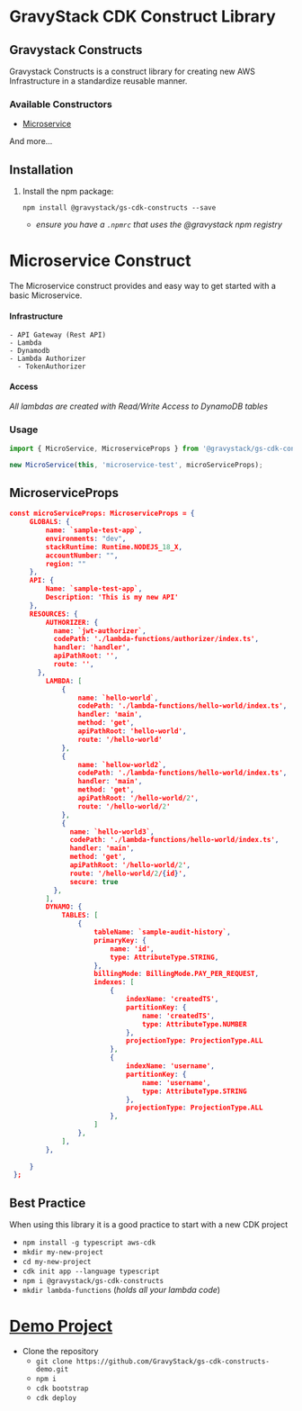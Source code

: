 # GravyStack CDK Construct Library

## Gravystack Constructs <a name="Constructs" id="Constructs"></a>

Gravystack Constructs is a construct library for creating new AWS Infrastructure in a standardize
reusable manner. 

### Available Constructors

 - [Microservice](#microservice-construct)

And more...

## Installation

1. Install the npm package:

    `npm install @gravystack/gs-cdk-constructs --save`
    - *ensure you have a `.npmrc` that uses the @gravystack npm registry*



# Microservice Construct
The Microservice construct provides and easy way to get started with a basic Microservice.

#### Infrastructure
    - API Gateway (Rest API)
    - Lambda 
    - Dynamodb
    - Lambda Authorizer 
      - TokenAuthorizer

#### Access 
*All lambdas are created with Read/Write Access to DynamoDB tables*

### Usage
```typescript
import { MicroService, MicroserviceProps } from '@gravystack/gs-cdk-constructs';

new MicroService(this, 'microservice-test', microServiceProps);
```

 ## MicroserviceProps

 ```json
 const microServiceProps: MicroserviceProps = {
      GLOBALS: {
          name: `sample-test-app`,
          environments: "dev",
          stackRuntime: Runtime.NODEJS_18_X,
          accountNumber: "",
          region: ""
      },
      API: {
          Name: `sample-test-app`,
          Description: 'This is my new API'
      },
      RESOURCES: {
          AUTHORIZER: {
            name: `jwt-authorizer`,
            codePath: './lambda-functions/authorizer/index.ts',
            handler: 'handler',
            apiPathRoot: '',
            route: '',
        }, 
          LAMBDA: [
              {
                  name: `hello-world`,
                  codePath: './lambda-functions/hello-world/index.ts',
                  handler: 'main',
                  method: 'get',
                  apiPathRoot: 'hello-world',
                  route: '/hello-world'
              },
              {
                  name: `hellow-world2`,
                  codePath: './lambda-functions/hello-world/index.ts',
                  handler: 'main',
                  method: 'get',
                  apiPathRoot: '/hello-world/2',
                  route: '/hello-world/2'
              },
              {
                name: `hello-world3`,
                codePath: './lambda-functions/hello-world/index.ts',
                handler: 'main',
                method: 'get',
                apiPathRoot: '/hello-world/2',
                route: '/hello-world/2/{id}',
                secure: true
            },
          ],
          DYNAMO: {
              TABLES: [
                  {
                      tableName: `sample-audit-history`,
                      primaryKey: {
                          name: 'id',
                          type: AttributeType.STRING,
                      },
                      billingMode: BillingMode.PAY_PER_REQUEST,
                      indexes: [
                          {
                              indexName: 'createdTS',
                              partitionKey: {
                                  name: 'createdTS',
                                  type: AttributeType.NUMBER
                              },
                              projectionType: ProjectionType.ALL
                          },
                          {
                              indexName: 'username',
                              partitionKey: {
                                  name: 'username',
                                  type: AttributeType.STRING
                              },
                              projectionType: ProjectionType.ALL
                          },
                      ]
                  },
              ],
          },
  
      }
  }; 
 ```


## Best Practice
When using this library it is a good practice to start with a new CDK project
   
   - `npm install -g typescript aws-cdk`
   - `mkdir my-new-project`
   - `cd my-new-project`
   - `cdk init app --language typescript`
   - `npm i @gravystack/gs-cdk-constructs`
   - `mkdir lambda-functions` (*holds all your lambda code*)

# [Demo Project](https://github.com/GravyStack/gs-cdk-constructs-demo.git)

- Clone the repository
  - `git clone https://github.com/GravyStack/gs-cdk-constructs-demo.git`
  - `npm i`
  - `cdk bootstrap`
  - `cdk deploy`


